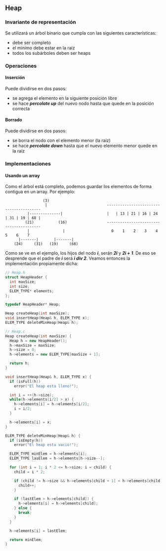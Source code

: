 Heap
--------------

### Invariante de representación
Se utilizará un árbol binario que cumpla con las siguientes características:
- debe ser completo
- el mínimo debe estar en la raíz
- todos los subárboles deben ser heaps

### Operaciones

#### Inserción

Puede dividirse en dos pasos:
- se agrega el elemento en la siguiente posición libre
- se hace _**percolate up**_ del nuevo nodo hasta que quede en la posición correcta

#### Borrado

Puede dividirse en dos pasos:
- se borra el nodo con el elemento menor (la raíz)
- se hace _**percolate down**_ hasta que el nuevo elemento menor quede en la raíz

### Implementaciones

#### Usando un array

Como el árbol está completo, podemos guardar los elementos de forma contigua en un array. Por ejemplo:

```
                 (3)
                  |                           ----------------------------------------
          |--------------|                    |   | 13 | 21 | 16 | 24 | 31 | 19 | 68 |
         (21)           (16)                  ----------------------------------------
          |               |                     0    1    2    3    4    5    6    7
      |-------|       |-------|
    (24)     (31)   (19)     (68)
```

Como se ve en el ejemplo, los hijos del nodo _**i**_, serán _**2i**_ y _**2i + 1**_. De eso se desprende que el padre de _**i**_ será _**i div 2**_. Veamos entonces la implementación propiamente dicha:

```cpp
// Heap.h
struct HeapHeader {
  int maxSize;
  int size;
  ELEM_TYPE* elements;
};

typedef HeapHeader* Heap;

Heap createHeap(int maxSize);
void insertHeap(Heap& h, ELEM_TYPE x);
ELEM_TYPE deleteMinHeap(Heap& h);

// Heap.c
Heap createHeap(int maxSize) {
  Heap h = new HeapHeader();
  h->maxSize = maxSize;
  h->size = 0;
  h->elements = new ELEM_TYPE[maxSize + 1];

  return h;
}

void insertHeap(Heap& h, ELEM_TYPE x) {
  if (isFull(h))
    error("El heap esta lleno!");

  int i = ++(h->size);
  while(h->elements[i/2] > x) {
    h->elements[i] = h->elements[i/2];
    i = i/2;
  }

  h->elements[i] = x;
}

ELEM_TYPE deleteMinHeap(Heap& h) {
  if (isEmpty(h))
    error("El heap esta vacio!");

  ELEM_TYPE minElem = h->elements[i];
  ELEM_TYPE lasElem = h->elements[h->size--];

  for (int i = 1; i * 2 <= h->size; i = child) {
    child = i * 2;

    if (child != h->size && h->elements[child + 1] < h->elements[child]) {
      child++;
    }

    if (lastElem > h->elements[child]) {
      h->elements[i] = h->elements[child];
    } else {
      break;
    }
  }

  h->elements[i] = lastElem;

  return minElem;
}
```
